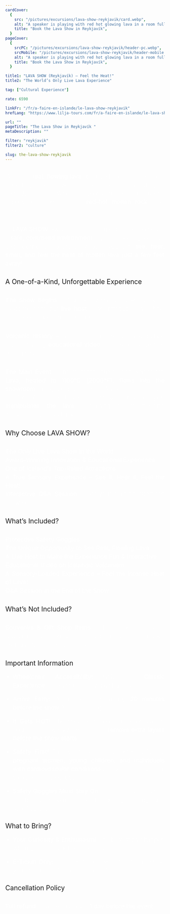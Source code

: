```yaml
---
cardCover:
  {
    src: "/pictures/excursions/lava-show-reykjavik/card.webp",
    alt: "A speaker is playing with red hot glowing lava in a room full of spectators",
    title: "Book the Lava Show in Reykjavík",
  }
pageCover:
  {
    srcPC: "/pictures/excursions/lava-show-reykjavik/header-pc.webp",
    srcMobile: "/pictures/excursions/lava-show-reykjavik/header-mobile.webp",
    alt: "A speaker is playing with red hot glowing lava in a room full of spectators",
    title: "Book the Lava Show in Reykjavík",
  }

title1: "LAVA SHOW (Reykjavík) – Feel the Heat!"
title2: "The World’s Only Live Lava Experience"

tag: ["Cultural Experience"]

rate: 6590

linkFr: "/fr/a-faire-en-islande/le-lava-show-reykjavik"
hrefLang: "https://www.lilja-tours.com/fr/a-faire-en-islande/le-lava-show-reykjavik"

url: ""
pageTitle: "The Lava Show in Reykjavík "
metaDescription: ""

filter: "reykjavik"
filter2: "culture"

slug: the-lava-show-reykjavik
---
```


Watching **real, flowing lava** up close is on many people's bucket lists, but active volcanoes are both unpredictable and dangerous. When eruptions happen, it’s nearly impossible to get close to **red-hot molten rock**—until now.

At **LAVA SHOW**, we bring this thrilling experience to you in a **safe, controlled environment**. By superheating real lava and pouring it into the showroom, you can **see, hear, smell, and feel the heat of molten lava just a few feet away!**

## **A One-of-a-Kind, Unforgettable Experience**

**The Show Begins** – Your experience starts with a warm welcome from our **live host**, who introduces the show and covers important safety details.

**Volcanic History** – Before the main event, enjoy a short but fascinating **educational video** on Iceland’s explosive volcanic past.

**The Main Event** – The moment you’ve been waiting for! **Lava, heated to 1100°C (2000°F), flows into the showroom**, filling the space with intense heat. From the comfort of your seat, you’ll watch as our lava expert **manipulates the lava**, explaining its mesmerizing transformation in real time.

## **Why Choose LAVA SHOW?**

**The Only Live Lava Show in the World**  
**Award-Winning Innovation & Educational Experience**  
**One of Iceland’s Top-Rated Attractions**  
**A True Sensory Experience – See it, Hear it, Feel the Heat!**  
**Interactive Q&A Session** – Get your burning questions answered!

## **What’s Included?**

**Protective Safety Goggles**  
**The Unique Opportunity to See Real, Flowing Lava**  
**A Live Host to Make the Experience Fun & Interactive**  
**Educational Video on Icelandic Volcanism**  
**A Sensory-Loaded Experience – Feel the Intense Heat of Lava!**  
**Q&A Session at the End of the Show**

## **What’s Not Included?**

**Souvenirs & Gift Shop Items** – Handmade lava-related souvenirs, including items created on-site from our own lava, are available for purchase.

## **Important Information**

- **Wheelchair Accessibility:** Only the **Classic Experience** is accessible for wheelchair users.
- **Arrive Early:** We recommend arriving **20 minutes before the show** for the best experience.
- **It Gets HOT!** The showroom heats up when lava is poured in, so we advise guests to **remove extra layers before the show starts**.
- **Safety First!** The experience is completely safe, but **pregnant women, young children, and individuals with cardiovascular conditions** are advised to sit near the exits as a precaution.
- **Safety Goggles Must Stay On** at all times while lava is in the showroom, especially during cooling and solidification.

## **What to Bring?**

- **Your Curiosity & Enthusiasm!** The best shows happen when guests interact with the host.
- **E-Ticket Only:** No need to print your ticket—just show your mobile confirmation at the entrance.

## **Cancellation Policy**

**Full refund** if canceled at least **1 day before the event**.

<script type="text/javascript" src="https://widgets.bokun.io/assets/javascripts/apps/build/BokunWidgetsLoader.js?bookingChannelUUID=97236c68-b945-4a96-8587-660bdc4c45fd" async></script>

<div class="bokunWidget" data-src="https://widgets.bokun.io/online-sales/97236c68-b945-4a96-8587-660bdc4c45fd/experience-calendar/703861"></div>

<style>
p {
line-height: 1.4;
color: white;
font-size: clamp(0.8rem, 2vw, 1.3rem);
font-weight: lighter;
margin-block: 1rem;
text-align: justify;
margin-block: 2rem;
}

li {
line-height: 1.4;
color: white;
font-size: clamp(0.8rem, 2vw, 1.3rem);
font-weight: lighter;
margin-block: 1rem;
text-align: justify;

}

strong {
font-weight: normal;
}



main h2 {
font-style: normal;
text-align: left;
font-weight: normal;
text-decoration: underline;
}

</style>

